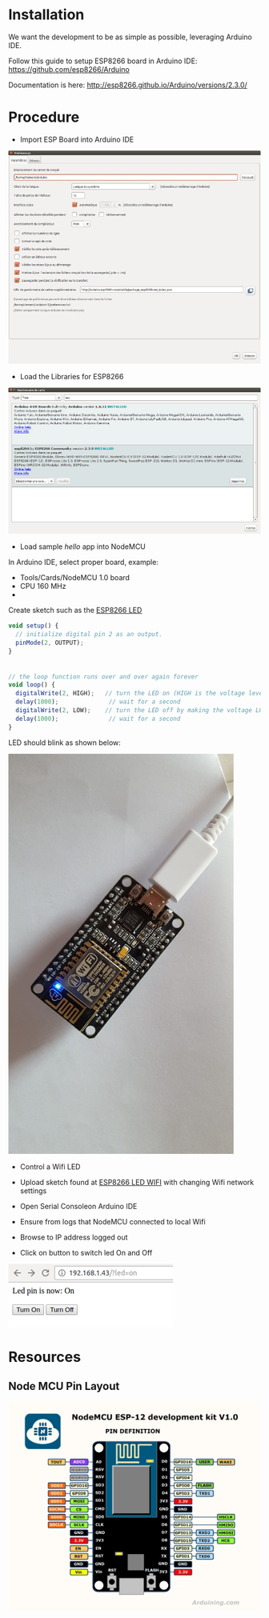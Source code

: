 
# Installation

We want the development to be as simple as possible, leveraging Arduino IDE.

Follow this guide to setup ESP8266 board in Arduino IDE: https://github.com/esp8266/Arduino

Documentation is here: http://esp8266.github.io/Arduino/versions/2.3.0/

# Procedure

- Import ESP Board into Arduino IDE

![Import ESP Boards](esp8266-board.png)


- Load the Libraries for ESP8266

![Load ESP libraries](esp8266-libs.png)


- Load sample _hello_ app into NodeMCU

In Arduino IDE, select proper board, example:
- Tools/Cards/NodeMCU 1.0 board
- CPU 160 MHz
- <correct USB device>

Create sketch such as the [ESP8266 LED](/sketches/esp8266-led/esp8266-led.ino)

```js
void setup() {
  // initialize digital pin 2 as an output.
  pinMode(2, OUTPUT);
}


// the loop function runs over and over again forever
void loop() {
  digitalWrite(2, HIGH);   // turn the LED on (HIGH is the voltage level)
  delay(1000);              // wait for a second
  digitalWrite(2, LOW);    // turn the LED off by making the voltage LOW
  delay(1000);              // wait for a second
}
```

LED should blink as shown below:

![NodeMCU Blink](esp8266-led.jpg)


- Control a Wifi LED

 - Upload sketch found at [ESP8266 LED WIFI](/sketches/esp8266-led-wifi/esp8266-led-wifi.ino) with changing Wifi network settings
 - Open Serial Consoleon Arduino IDE
 - Ensure from logs that NodeMCU connected to local Wifi
 - Browse to IP address logged out
 - Click on button to switch led On and Off


![NodeMCU Blink Wifi](esp8266-led-wifi.png)


# Resources

## Node MCU Pin Layout

![Node MCU Pin Layout](nodemcudevkit_v1-0_io.jpg)